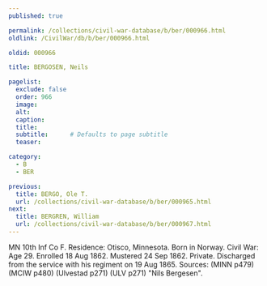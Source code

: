 ```yaml
---
published: true

permalink: /collections/civil-war-database/b/ber/000966.html
oldlink: /CivilWar/db/b/ber/000966.html

oldid: 000966

title: BERGOSEN, Neils

pagelist:
  exclude: false
  order: 966
  image: 
  alt:
  caption:
  title:
  subtitle:      # Defaults to page subtitle
  teaser:

category: 
  - B 
  - BER

previous:
  title: BERGO, Ole T.
  url: /collections/civil-war-database/b/ber/000965.html  
next:
  title: BERGREN, William
  url: /collections/civil-war-database/b/ber/000967.html   
---
```

MN 10th Inf Co F. Residence: Otisco, Minnesota. Born in Norway. Civil War: Age 29. Enrolled 18 Aug 1862. Mustered 24 Sep 1862. Private. Discharged from the service with his regiment on 19 Aug 1865. Sources: (MINN p479) (MCIW p480) (Ulvestad p271) (ULV p271) &quot;Nils Bergesen&quot;.